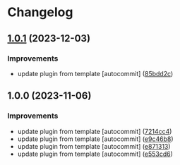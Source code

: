 # Changelog

## [1.0.1](https://github.com/kc-workspace/asdf-go-jsonnet/compare/v1.0.0...v1.0.1) (2023-12-03)


### Improvements

* update plugin from template [autocommit] ([85bdd2c](https://github.com/kc-workspace/asdf-go-jsonnet/commit/85bdd2c262c82b45579a06047f5c7bea50e74bff))

## 1.0.0 (2023-11-06)


### Improvements

* update plugin from template [autocommit] ([7214cc4](https://github.com/kc-workspace/asdf-go-jsonnet/commit/7214cc4f4ad7ade6d90f9ba12942733645db15ca))
* update plugin from template [autocommit] ([e9c46b8](https://github.com/kc-workspace/asdf-go-jsonnet/commit/e9c46b81b12b1d5d6545314097788aef67284fc1))
* update plugin from template [autocommit] ([e871313](https://github.com/kc-workspace/asdf-go-jsonnet/commit/e87131348605427a65c2da2b645fb235aa39467e))
* update plugin from template [autocommit] ([e553cd6](https://github.com/kc-workspace/asdf-go-jsonnet/commit/e553cd6defd2b77714e3118b91559ab473d3108a))
